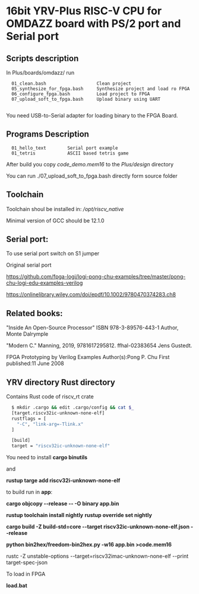 # 16bit YRV-Plus RISC-V CPU for OMDAZZ board with  PS/2 port and Serial port

## Scripts description
In  Plus/boards/omdazz/ run
```
  01_clean.bash                   Clean project
  05_synthesize_for_fpga.bash     Synthesize project and load ro FPGA
  06_configure_fpga.bash          Load project to FPGA
  07_upload_soft_to_fpga.bash     Upload binary using UART
  
```
You need USB-to-Serial adapter for loading binary to the FPGA Board.


## Programs Description
```
  01_hello_text        Serial port example
  01_tetris            ASCII based tetris game
```

After build you copy  _code_demo.mem16_ to the _Plus/design_ directory

You can run ./07_upload_soft_to_fpga.bash directly form source folder

## Toolchain 

Toolchain shoul be installed in:  _/opt/riscv_native_

Minimal version of GCC should be 12.1.0


## Serial port:
To use serial port switch on S1 jumper

Original serial port 

https://github.com/fpga-logi/logi-pong-chu-examples/tree/master/pong-chu-logi-edu-examples-verilog

https://onlinelibrary.wiley.com/doi/epdf/10.1002/9780470374283.ch8


## Related books:
"Inside An Open-Source Processor" ISBN 978-3-89576-443-1 Author, Monte Dalrymple

"Modern C." Manning, 2019, 9781617295812. ffhal-02383654 Jens Gustedt. 

FPGA Prototyping by Verilog Examples Author(s):Pong P. Chu First published:11 June 2008

## YRV directory Rust directory
Contains Rust code of riscv_rt crate

```bash
  $ mkdir .cargo && edit .cargo/config && cat $_
  [target.riscv32ic-unknown-none-elf]
  rustflags = [
    "-C", "link-arg=-Tlink.x"
  ]

  [build]
  target = "riscv32ic-unknown-none-elf"
```
You need to install __cargo binutils__

and

__rustup targe add riscv32i-unknown-none-elf__

to build run in __app__:

__cargo objcopy --release -- -O binary app.bin__





 __rustup toolchain install nightly__
 __rustup override set nightly__

__cargo build -Z build-std=core --target riscv32ic-unknown-none-elf.json --release__

__python bin2hex/freedom-bin2hex.py -w16 app.bin >code.mem16__

rustc -Z unstable-options --target=riscv32imac-unknown-none-elf --print target-spec-json


To load in FPGA

__load.bat__


